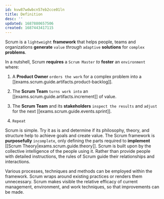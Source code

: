 ```yaml
---
id: kvw87wdwbcn57eb2cce01ln
title: Definition
desc: ''
updated: 1687880657506
created: 1687443417115
---
```


Scrum is a `lightweight` **framework** that helps people, teams and organizations **generate** `value` *through* `adaptive` **solutions** for `complex` **problems**.

In a nutshell, Scrum **requires** a `Scrum Master` *to* **foster** an `environment` where:

1. A **Product Owner** `orders the work` for a complex problem into a [[exams.scrum.guide.artifacts.product-backlog]].

2. The **Scrum Team** `turns work into` an [[exams.scrum.guide.artifacts.increment]] of value.

3. The **Scrum Team** and its **stakeholders** `inspect the results` and `adjust` for the next  [[exams.scrum.guide.events.sprint]].

4. `Repeat`

Scrum is simple. Try it as is and determine if its philosophy, theory, and structure help to achieve goals and create value. The Scrum framework is **purposefully** `incomplete`, only defining the parts required to **implement** [[Scrum Theory|exams.scrum.guide.theory]]. Scrum is built upon by the collective intelligence of the people using it. Rather than provide people with detailed instructions, the rules of Scrum guide their relationships and interactions.

Various processes, techniques and methods can be employed within the framework. Scrum wraps around existing practices or renders them unnecessary. Scrum makes visible the relative efficacy of current management, environment, and work techniques, so that improvements can be made.